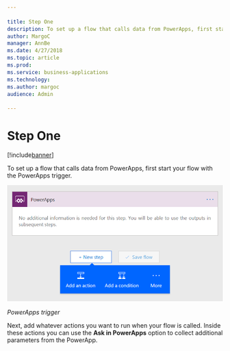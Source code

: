 ```yaml
---

title: Step One
description: To set up a flow that calls data from PowerApps, first start your flow with the PowerApps trigger.
author: MargoC
manager: AnnBe
ms.date: 4/27/2018
ms.topic: article
ms.prod: 
ms.service: business-applications
ms.technology: 
ms.author: margoc
audience: Admin

---
```

#  Step One


[!include[banner](../../../../includes/banner.md)]

To set up a flow that calls data from PowerApps, first start your flow with the
PowerApps trigger.

![PowerApps trigger screen](media/step-one-1.png "PowerApps trigger screen")
<!-- Picture 40 -->


*PowerApps trigger*

Next, add whatever actions you want to run when your flow is called. Inside
these actions you can use the **Ask in PowerApps** option to collect additional
parameters from the PowerApp.
